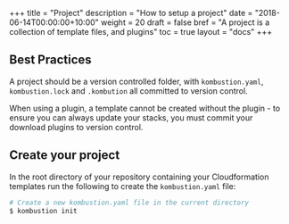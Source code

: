 +++
title = "Project"
description = "How to setup a project"
date = "2018-06-14T00:00:00+10:00"
weight = 20
draft = false
bref = "A project is a collection of template files, and plugins"
toc = true
layout  = "docs"
+++

## Best Practices

A project should be a version controlled folder, with `kombustion.yaml`, `kombustion.lock` and `.kombution` all committed to version control.

When using a plugin, a template cannot be created without the plugin - to ensure you can always update your stacks, you must commit your download plugins to version control.

## Create your project

In the root directory of your repository containing your Cloudformation templates run the following to create the `kombustion.yaml` file:

```bash
# Create a new kombustion.yaml file in the current directory
$ kombustion init
```
